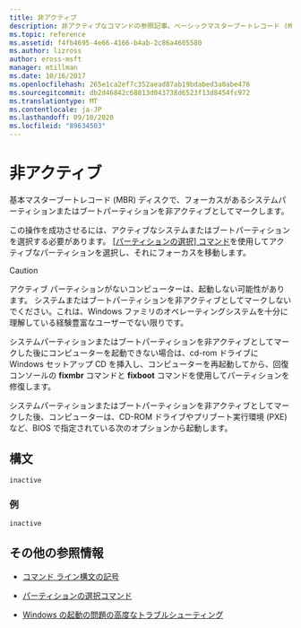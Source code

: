 ```yaml
---
title: 非アクティブ
description: 非アクティブなコマンドの参照記事。ベーシックマスターブートレコード (MBR) ディスクで、フォーカスがあるシステムパーティションまたはブートパーティションを非アクティブとしてマークします。
ms.topic: reference
ms.assetid: f4fb4695-4e66-4166-b4ab-2c86a4605580
ms.author: lizross
author: eross-msft
manager: mtillman
ms.date: 10/16/2017
ms.openlocfilehash: 265e1ca2ef7c352aead87ab19bdabed3a0abe476
ms.sourcegitcommit: db2d46842c68813d043738d6523f13d8454fc972
ms.translationtype: MT
ms.contentlocale: ja-JP
ms.lasthandoff: 09/10/2020
ms.locfileid: "89634503"
---
```

# <a name="inactive"></a>非アクティブ

基本マスターブートレコード (MBR) ディスクで、フォーカスがあるシステムパーティションまたはブートパーティションを非アクティブとしてマークします。

この操作を成功させるには、アクティブなシステムまたはブートパーティションを選択する必要があります。 [[パーティションの選択] コマンド](select-partition.md)を使用してアクティブなパーティションを選択し、それにフォーカスを移動します。

> [!CAUTION]
> アクティブ パーティションがないコンピューターは、起動しない可能性があります。 システムまたはブートパーティションを非アクティブとしてマークしないでください。これは、Windows ファミリのオペレーティングシステムを十分に理解している経験豊富なユーザーでない限りです。<p>システムパーティションまたはブートパーティションを非アクティブとしてマークした後にコンピューターを起動できない場合は、cd-rom ドライブに Windows セットアップ CD を挿入し、コンピューターを再起動してから、回復コンソールの **fixmbr** コマンドと **fixboot** コマンドを使用してパーティションを修復します。
>
> システムパーティションまたはブートパーティションを非アクティブとしてマークした後、コンピューターは、CD-ROM ドライブやプリブート実行環境 (PXE) など、BIOS で指定されている次のオプションから起動します。

## <a name="syntax"></a>構文

```
inactive
```

### <a name="examples"></a>例

```
inactive
```

## <a name="additional-references"></a>その他の参照情報

- [コマンド ライン構文の記号](command-line-syntax-key.md)

- [パーティションの選択コマンド](select-partition.md)

- [Windows の起動の問題の高度なトラブルシューティング](/windows/client-management/advanced-troubleshooting-boot-problems)
